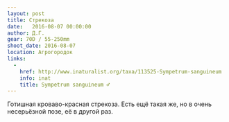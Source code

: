 ```yaml
---
layout: post
title: Стрекоза
date:   2016-08-07 00:00:00
author: Д.Г.
gear: 70D / 55-250mm
shoot_date: 2016-08-07
location: Агрогородок
links:
  -
    href: http://www.inaturalist.org/taxa/113525-Sympetrum-sanguineum
    info: inat
    title: Sympetrum sanguineum ♂
---
```


Готишная кроваво-красная стрекоза. Есть ещё такая же, но в очень несерьёзной позе, её в другой раз.

